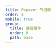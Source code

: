 ```yaml
---
title: Popover 气泡框
order: 5
mobile: true
group:
  title: 基础组件
  order: 0
  path: base
---
```


<code src="../demo/Popover.tsx"></code>
<API src="../src/Popover.tsx"></API>
